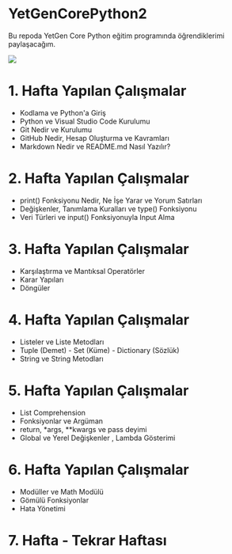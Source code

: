 # YetGenCorePython2
Bu repoda YetGen Core Python eğitim programında öğrendiklerimi paylaşacağım.

<img src="https://yetkingencler.com/wp-content/uploads/2021/07/YetGenLogo.png">

# 1. Hafta Yapılan Çalışmalar
- Kodlama ve Python'a Giriş
- Python ve Visual Studio Code Kurulumu
- Git Nedir ve Kurulumu
- GitHub Nedir, Hesap Oluşturma ve Kavramları
- Markdown Nedir ve README.md Nasıl Yazılır?

# 2. Hafta Yapılan Çalışmalar
- print() Fonksiyonu Nedir, Ne İşe Yarar ve Yorum Satırları
- Değişkenler, Tanımlama Kuralları ve type() Fonksiyonu
- Veri Türleri ve input() Fonksiyonuyla Input Alma

# 3. Hafta Yapılan Çalışmalar
- Karşılaştırma ve Mantıksal Operatörler
- Karar Yapıları
- Döngüler

# 4. Hafta Yapılan Çalışmalar
- Listeler ve Liste Metodları
- Tuple (Demet) - Set (Küme) - Dictionary (Sözlük)
- String ve String Metodları

# 5. Hafta Yapılan Çalışmalar
- List Comprehension
- Fonksiyonlar ve Argüman
- return, *args, **kwargs ve pass deyimi
- Global ve Yerel Değişkenler , Lambda Gösterimi

# 6. Hafta Yapılan Çalışmalar
- Modüller ve Math Modülü
- Gömülü Fonksiyonlar
- Hata Yönetimi

# 7. Hafta - Tekrar Haftası
